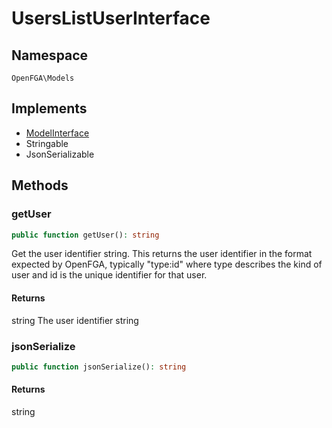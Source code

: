 # UsersListUserInterface


## Namespace
`OpenFGA\Models`

## Implements
* [ModelInterface](Models/ModelInterface.md)
* Stringable
* JsonSerializable



## Methods
### getUser


```php
public function getUser(): string
```

Get the user identifier string. This returns the user identifier in the format expected by OpenFGA, typically &quot;type:id&quot; where type describes the kind of user and id is the unique identifier for that user.


#### Returns
string
 The user identifier string

### jsonSerialize


```php
public function jsonSerialize(): string
```



#### Returns
string

